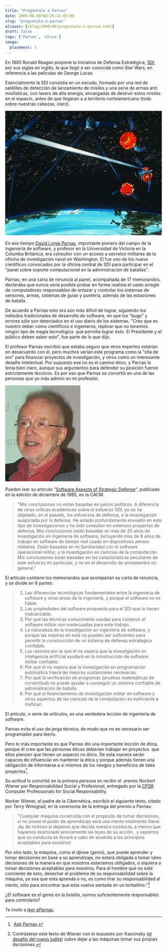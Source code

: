 ```yaml
---
title: "Pregúntale a Parnas"
date: 2009-06-09T08:25:11-03:00
slug: "preguntale-a-parnas"
aliases: [/blog/2009/06/preguntale-a-parnas.html]
draft: false
tags: ['Parnas', 'ética']
image:
  placement: 3
---
```


En 1985 Ronald Reagan propone la Iniciativa de Defensa
Estratégica, [SDI](https://en.wikipedia.org/wiki/Strategic_Defense_Initiative),
por sus siglas en inglés, la que llegó a ser conocida como Star Wars, en
referencia a las películas de George Lucas.

Esencialmente la SDI consistía en un escudo, formado por una red de
satélites de detección de lanzamiento de misiles y una serie de armas
anti misilísticas, con lasers de alta energía, encargadas de destruir
estos misiles en el espacio, antes de que llegaran a a territorio
norteamericano (todo sobre nuestras cabezas, claro).

![sdi\_art.jpg](sdi_art.jpg)

En ese tiempo [David Lorge
Parnas](http://en.wikipedia.org/wiki/David_Parnas), importante pionero
del campo de la ingeniería de software, y profesor en la Universidad de
Victoria en la Columba Británica, era consultor con un acceso a secretos
militares de la oficina de investigación naval en Washington. El fue uno
de los nueve científicos convocados por la oficina central de SDI para
participar en el "panel sobre soporte computacional en la
administración de batallas".

Parnas, en una carta de renuncia al panel, acompañada de 17 memorandos,
declaraba que nunca sería posible probar en forma realista el vasto
arreglo de computadores responsables de enlazar y controlar los sistemas
de sensores, armas, sistemas de guías y puntería, además de las
estaciones de batalla.

De acuerdo a Parnas esto era aún más dificil de lograr, siguiendo los
métodos tradicionales de desarrollo de software, en que los "bugs" y
errores sólo son detectados en el uso diario de los sistemas. "Creo que
es nuestro deber como científicos e ingenieros, replicar que no tenemos
ningún tipo de magia tecnológica  que permita lograr esto. El Presidente
y el público deben saber esto", fue parte de lo que dijo.

El profesor Parnas escribió que estaba seguro que otros expertos
estarían en desacuerdo con él, pero muchos verían este programa como la
"olla de oro" para financiar proyectos de investigación, y otros como
un interesante desafío intelectual. Por supuesto ese no es el camino
ético, y Parnas lo tenía bien claro, aunque sus argumentos para defender
su posición fueron estrictamente técnicos. Es por eso que Parnas se
convirtió en una de las personas que yo más admiro en mi profesión.

![David\_Parnas.jpg](David_Parnas.jpg)

Pueden leer su artículo "[Software Aspects of Strategic
Defense](http://klabs.org/richcontent/software_content/papers/parnas_acm_85.pdf)",
publicado en la edición de diciembre de 1985, en la CACM.

> "Mis conclusiones no están basadas en juicios políticos. A diferencia
> de otras críticas académicas sobre el esfuerzo SDI, yo no he objetado,
> en el pasado, los esfuerzos de defensa, o la investigación auspiciada
> por la defensa. He estado profundamente envuelto en este tipo de
> investigaciones y he sido consultor en extensos proyectos de defensa.
> Mis conclusiones están basadas en más de 20 años de investigación en
> ingeniería de software, incluyendo más de 8 años de trabajo en
> software de tiempo real usado en dispositivos aereos militares. Están
> basadas en mi familiaridad con el software operacional militar, y la
> investigación en ciencias de la computación. Mis conclusiones están
> basadas en las características peculiares de este esfuerzo en
> particular, y no en el desarrollo de armamentos en general."

El artículo contiene los memorandos que acompañan su carta de renuncia,
y se divide en 8 partes:

> 1.  Las diferencias tecnológicas fundamentales entre la ingeniería de
>     software y otras áreas de la ingeniería, y porque el software no
>     es fiable.
> 2.  Las propiedades del software propuesto para el SDI que lo hacen
>     inalcanzable.
> 3.  Por qué las técnicas comunmente usadas para construir el software
>     militar son inadecuadas para este trabajo.
> 4.  La naturaleza de la investigación en ingeniería de software, y
>     porque las mejoras en esta no pueden ser suficientes para permitir
>     la construcción de un sistema de defensa estratégica confiable.
> 5.  Las razones por la que él no espera que la investigación en
>     inteligencia artificial ayudará en la construcción de software
>     militar confiable.
> 6.  Por qué él no espera que la investigación en programación
>     automática traerá las mejoras sustanciales necesarias.
> 7.  Por qué la verificación de programas (pruebas matemáticas de
>     correctitud) no puede ayudar a conseguir un sistema confiable de
>     administración de batalla.
> 8.  Por qué el financiamiento de investigación militar en software y
>     otros aspectos de las ciencias de la computación es ineficiente e
>     ineficaz.

El artículo, o serie de artículos, es una verdadera lección de
ingeniería de software.

Parnas evita el uso de jerga técnica, de modo que no es necesario ser
programador para leerlo.

Pero lo más importante es que Parnas dió una importante lección de
ética, porque él cree que las personas éticas deberían trabajar en
proyectos  que ellos piensen que tienen un aspecto no ético. De esta
manera serán capaces de influenciar en mantener la ética y porque además
tienen una obligación de informarse a si mismos de los riesgos y
beneficios de tales proyectos[^1].

Su actitud lo convirtió en la primera persona en recibir el  premio
Norbert Wiener por Responsabilidad Social y Profesional, entregado por
la [CPSR](http://cpsr.org/) Computer Professionals for Social
Responsability.

Norber Wiener, el padre de la Cibernética, escribió el siguiente texto,
citado por Terry Winograd, en la ceremonia de la entrega del premio a
Parnas:

> "Cualquier máquina construida con el propósito de tomar decisiones,
> si no posee el poder de aprendizaje será una mente totalmente literal.
> ¡Ay de notroso si dejamos que decida nuestra conducta, a menos que
> hayamos examinado previamente las leyes de su acción,  y sepamos que
> su conducta se llevará a cabo de acuerdo a los principios aceptables
> para nosotros!

Por otro lado, la máquina, como el djinee (genio), que puede aprender y
tomar decisiones en base a su aprendizaje, no estará obligada a tomar
tales decisiones de la manera en que nosotros estaríamos obligados, o
siquiera a tomar decisiones aceptables para nosotros. Para el hombre que
no esté conciente de esto, desechar el problema de su responsabilidad
sobre la máquina, ya sea que esta aprenda o no, es como tirar su
responsabilidad al viento, sólo para encontrar que esta vuelve sentada
en un torbellino."[^2]

¿El software es el genio en la botella, somos suficientemente
responsables para controlarlo?

Te invito a [leer aParnas](http://klabs.org/richcontent/software_content/papers/parnas_acm_85.pdf).

[^1]: [Ask Parnas](http://courses.cs.vt.edu/~cs3604/lib/Ethics/parnas.html).

[^2]: Contrástese este texto de Wiener con lo expuesto por Kascinsky
([el desafío del nuevo ludita](/2009/05/el-desafio-del-nuevo-ludita.html))
sobre dejar a las máquinas tomar sus propias decisiones.


